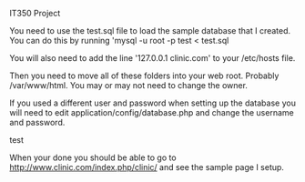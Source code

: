 IT350 Project

You need to use the test.sql file to load the sample database that I created.
You can do this by running 'mysql -u root -p test < test.sql

You will also need to add the line '127.0.0.1       clinic.com' to your /etc/hosts file.

Then you need to move all of these folders into your web root. Probably /var/www/html.
You may or may not need to change the owner.

If you used a different user and password when setting up the database you will need to edit application/config/database.php and change the username and password.

test

When your done you should be able to go to http://www.clinic.com/index.php/clinic/ and see the sample page I setup.
